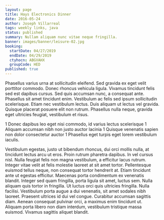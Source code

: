 ```yaml
---
layout: page
title: Hays Electronics Dinner
date: 2016-05-24
author: Joseph Villarreal
tags: weekly links, java
status: published
summary: Nullam aliquam nunc vitae neque fringilla.
banner: images/banner/leisure-02.jpg
booking:
  startDate: 04/27/2019
  endDate: 04/29/2019
  ctyhocn: ABGVAHX
  groupCode: HED
published: true
---
```

Phasellus varius urna at sollicitudin eleifend. Sed gravida ex eget velit porttitor commodo. Donec rhoncus vehicula ligula. Vivamus tincidunt felis sed est dapibus cursus. Sed quis accumsan nunc, a consequat ante. Phasellus sit amet tincidunt enim. Vestibulum ac felis sed ipsum sollicitudin scelerisque. Etiam nec vestibulum lectus. Duis aliquam ut lectus vel gravida. Quisque placerat posuere elit non rutrum. Phasellus nulla neque, gravida eget ultricies feugiat, vestibulum et risus.

1 Donec dapibus leo eget nisi commodo, id varius lectus scelerisque
1 Aliquam accumsan nibh non justo auctor lacinia
1 Quisque venenatis sapien non dolor consectetur auctor
1 Phasellus eget turpis eget lorem vestibulum iaculis.

Vestibulum egestas, justo ut bibendum rhoncus, dui orci mollis nulla, at tincidunt lectus arcu ut eros. Proin rutrum pharetra dapibus. In vel cursus nisl. Nulla feugiat felis non magna vestibulum, a efficitur lacus rutrum. Integer vitae velit at felis molestie laoreet at sit amet tortor. Pellentesque euismod tellus neque, non consequat tortor hendrerit at. Etiam tincidunt ante ut egestas efficitur. Maecenas porta condimentum ex venenatis blandit. Integer sed quam fringilla, porta ligula sit amet, luctus sem. Nulla aliquam quis tortor in fringilla. Ut luctus orci quis ultricies fringilla.
Nulla facilisi. Vestibulum porta augue a dui venenatis, sit amet sodales nibh laoreet. Praesent ultrices id dui vel congue. Curabitur accumsan sagittis diam. Aenean consequat pulvinar orci, a maximus enim tincidunt ut. Aliquam porta libero non diam interdum, vestibulum tristique massa euismod. Vivamus sagittis aliquet blandit.
